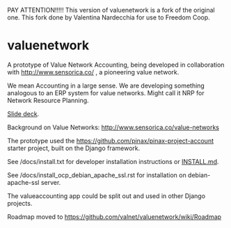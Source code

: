 
PAY ATTENTION!!!!! This version of valuenetwork is a fork of the original one.
This fork done by Valentina Nardecchia for use to Freedom Coop.

valuenetwork
=====================

A prototype of Value Network Accounting, being developed in collaboration with http://www.sensorica.co/ , a pioneering value network.

We mean Accounting in a large sense.  We are developing something analogous to an ERP system for value networks.  Might call it NRP for Network Resource Planning.

[Slide deck](https://docs.google.com/presentation/d/1JEPsxJOjEMHNhvIGLXzcvovrpXqpoY75YaPHDKI0t9w/pub?start=false&loop=false&delayms=3000).

Background on Value Networks: http://www.sensorica.co/value-networks

The prototype used the https://github.com/pinax/pinax-project-account starter project, built on the Django framework.

See /docs/install.txt for developer installation instructions or [INSTALL.md](INSTALL.md).

See /docs/install_ocp_debian_apache_ssl.rst for installation on debian-apache-ssl server. 

The valueaccounting app could be split out and used in other Django projects.

Roadmap moved to https://github.com/valnet/valuenetwork/wiki/Roadmap
